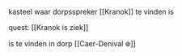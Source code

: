 kasteel waar dorpsspreker [[Kranok]] te vinden is

quest: [[Kranok is ziek]]

is te vinden in dorp [[Caer-Denival ❄️]]

